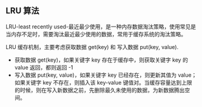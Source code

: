 ## LRU 算法

LRU-least recently used-最近最少使用，是一种内存数据淘汰策略，使用常见是当内存不足时，需要淘汰最近最少使用的数据，常用于缓存系统的淘汰策略。

LRU 缓存机制，主要考虑获取数据 get(key) 和 写入数据 put(key, value).

* 获取数据 get(key)，如果关键字 key 存在于缓存中，则获取关键字 key 的 value 返回，都则返回 -1
* 写入数据 put(key, value)，如果关键字 key 已经存在，则更新其值为 value；如果关键字 key 不存在，则插入该 key-value 键值对。当缓存容量达到上限的时候，则在写入新数据之前，先删除最久未使用的数据，为新数据腾出空间。
